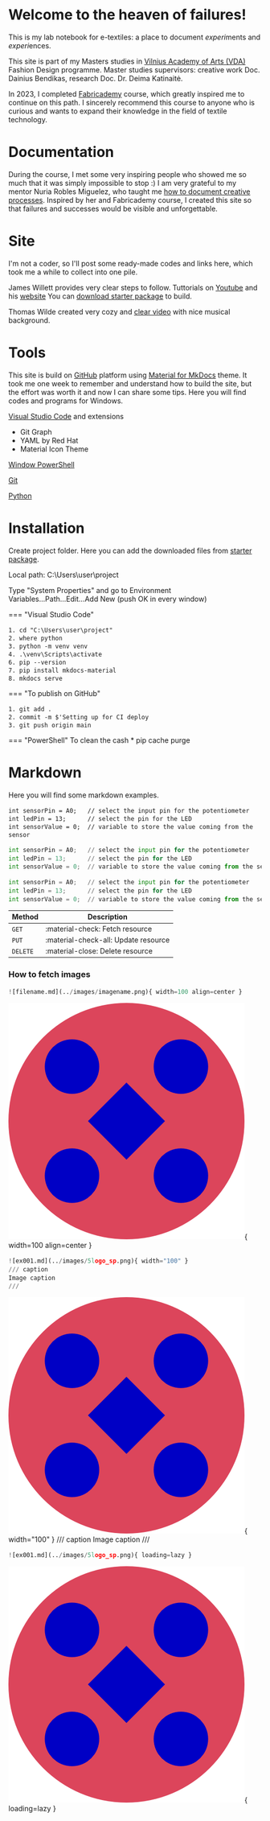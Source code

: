 # Welcome to the heaven of failures!

This is my lab notebook for e-textiles: a place to document *experi*ments and *experi*ences.

This site is part of my Masters studies in [Vilnius Academy of Arts (VDA)](https://www.vda.lt/en/) Fashion Design programme. Master studies supervisors: creative work Doc. Dainius Bendikas, research Doc. Dr. Deima Katinaitė.

In 2023, I completed [Fabricademy](https://textile-academy.org/) course, which greatly inspired me to continue on this path. I sincerely recommend this course to anyone who is curious and wants to expand their knowledge in the field of textile technology. 



# Documentation

During the course, I met some very inspiring people who showed me so much that it was simply impossible to stop :) I am very grateful to my mentor Nuria Robles Miguelez, who taught me [how to document creative processes](https://class.textile-academy.org/2023/ieva-dautartaite/). Inspired by her and Fabricademy course, I created this site so that failures and successes would be visible and unforgettable.


# Site

I'm not a coder, so I'll post some ready-made codes and links here, which took me a while to collect into one pile.

James Willett provides very clear steps to follow.
Tuttorials on [Youtube](https://www.youtube.com/watch?v=pPEUhfTZswc) and his [website](https://jameswillett.dev/)
You can [download starter package](https://tinyurl.com/3n4tjmnn) to build.

Thomas Wilde created very cozy and [clear video](https://www.youtube.com/watch?v=DeZjkCtttss) with nice musical background.


# Tools

This site is build on [GitHub](https://github.com/) platform using [Material for MkDocs](https://squidfunk.github.io/mkdocs-material/) theme. It took me one week to remember and understand how to build the site, but the effort was worth it and now I can share some tips.
Here you will find codes and programs for Windows.

[Visual Studio Code](https://code.visualstudio.com/) and extensions

- Git Graph
- YAML by Red Hat
- Material Icon Theme

[Window PowerShell](https://apps.microsoft.com/detail/9mz1snwt0n5d?hl=en-US&gl=US)


[Git](https://git-scm.com/)


[Python](https://www.python.org/)


# Installation

Create project folder. Here you can add the downloaded files from [starter package](https://tinyurl.com/3n4tjmnn).

Local path: C:\Users\user\project

Type "System Properties" and go to Environment Variables...Path...Edit...Add New (push OK in every window)

=== "Visual Studio Code"

    1. cd "C:\Users\user\project"
    2. where python
    3. python -m venv venv
    4. .\venv\Scripts\activate
    6. pip --version
    7. pip install mkdocs-material
    8. mkdocs serve

=== "To publish on GitHub"

    1. git add .
    2. commit -m $'Setting up for CI deploy
    3. git push origin main

=== "PowerShell"
    To clean the cash
    * pip cache purge


# Markdown

Here you will find some markdown examples.

```
int sensorPin = A0;   // select the input pin for the potentiometer
int ledPin = 13;      // select the pin for the LED
int sensorValue = 0;  // variable to store the value coming from the sensor
```

``` py hl_lines="2 3"
int sensorPin = A0;   // select the input pin for the potentiometer
int ledPin = 13;      // select the pin for the LED
int sensorValue = 0;  // variable to store the value coming from the sensor
```

``` py title="code with title"
int sensorPin = A0;   // select the input pin for the potentiometer
int ledPin = 13;      // select the pin for the LED
int sensorValue = 0;  // variable to store the value coming from the sensor
```

| Method      | Description                          |
| ----------- | ------------------------------------ |
| `GET`       | :material-check:     Fetch resource  |
| `PUT`       | :material-check-all: Update resource |
| `DELETE`    | :material-close:     Delete resource |



### How to fetch images

``` py title="image markdown"
![filename.md](../images/imagename.png){ width=100 align=center }
```

![index.md](../images/5logo_sp.png){ width=100 align=center }

``` py title="image with caption markdown"
![ex001.md](../images/5logo_sp.png){ width="100" }
/// caption
Image caption
///
```

![index.md](../images/5logo_sp.png){ width="100" }
/// caption
Image caption
///

``` py title="full size image markdown"
![ex001.md](../images/5logo_sp.png){ loading=lazy }
```

![index.md](../images/5logo_sp.png){ loading=lazy }
















